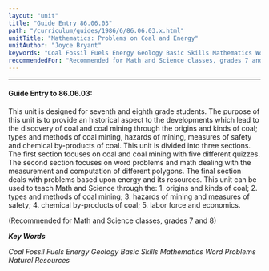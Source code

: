 ```yaml
---
layout: "unit"
title: "Guide Entry 86.06.03"
path: "/curriculum/guides/1986/6/86.06.03.x.html"
unitTitle: "Mathematics: Problems on Coal and Energy"
unitAuthor: "Joyce Bryant"
keywords: "Coal Fossil Fuels Energy Geology Basic Skills Mathematics Word Problems Natural Resources"
recommendedFor: "Recommended for Math and Science classes, grades 7 and 8"
---
```

<body>
<hr/>
 <h4>
  Guide Entry to 86.06.03:
 </h4>
 This unit is designed for seventh and eighth grade students. The purpose of this unit is to provide an historical aspect to the developments which lead to the discovery of coal and coal mining through the origins and kinds of coal; types and methods of coal mining, hazards of mining, measures of safety and chemical by-products of coal. This unit is divided into three sections. The first section focuses on coal and coal mining with five different quizzes. The second section focuses on word problems and math dealing with the measurement and computation of different polygons. The final section deals with problems based upon energy and its resources. This unit can be used to teach Math and Science through the: 1. origins and kinds of coal; 2. types and methods of coal mining; 3. hazards of mining and measures of safety; 4. chemical by-products of coal; 5. labor force and economics.
 <p>
  (Recommended for Math and Science classes, grades 7 and 8)
 </p>
<p>
  <b>
   <i>
    Key Words
   </i>
  </b>
  <br/>
 </p>
 <p>
  <i>
   Coal Fossil Fuels Energy Geology Basic Skills Mathematics Word Problems Natural Resources
  </i>
 </p>

</body>